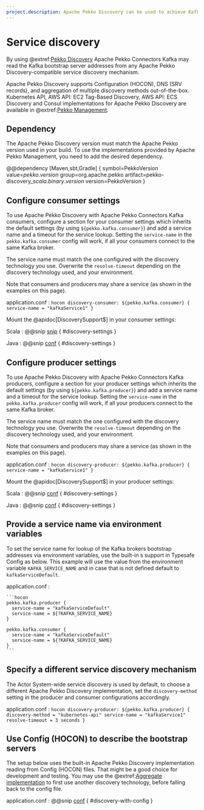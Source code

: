 ```yaml
---
project.description: Apache Pekko Discovery can be used to achieve Kafka broker discovery from the operations environment.
---
```

# Service discovery

By using @extref:[Pekko Discovery](pekko:discovery/index.html) Apache Pekko Connectors Kafka may read the Kafka bootstrap server addresses from any Apache Pekko Discovery-compatible service discovery mechanism.

Apache Pekko Discovery supports Configuration (HOCON), DNS (SRV records), and aggregation of multiple discovery methods out-of-the-box. Kubernetes API, AWS API: EC2 Tag-Based Discovery, AWS API: ECS Discovery and Consul implementations for Apache Pekko Discovery are available in @extref:[Pekko Management](pekko-management:).

## Dependency

The Apache Pekko Discovery version must match the Apache Pekko version used in your build. To use the implementations provided by Apache Pekko Management, you need to add the desired dependency.

@@dependency [Maven,sbt,Gradle] {
  symbol=PekkoVersion
  value=$pekko.version$
  group=org.apache.pekko
  artifact=pekko-discovery_$scala.binary.version$
  version=PekkoVersion
}

## Configure consumer settings

To use Apache Pekko Discovery with Apache Pekko Connectors Kafka consumers, configure a section for your consumer settings which inherits the default settings (by using `${pekko.kafka.consumer}`) and add a service name and a timeout for the service lookup. Setting the `service-name` in the `pekko.kafka.consumer` config will work, if all your consumers connect to the same Kafka broker.

The service name must match the one configured with the discovery technology you use. Overwrite the `resolve-timeout` depending on the discovery technology used, and your environment.

Note that consumers and producers may share a service (as shown in the examples on this page).

application.conf
:   ```hocon
    discovery-consumer: ${pekko.kafka.consumer} {
      service-name = "kafkaService1"
    }
    ```

Mount the @apidoc[DiscoverySupport$] in your consumer settings:

Scala
: @@snip [snip](/tests/src/test/scala/org/apache/pekko/kafka/ConsumerSettingsSpec.scala) { #discovery-settings }

Java
: @@snip [conf](/java-tests/src/test/java/docs/javadsl/ConsumerSettingsTest.java) { #discovery-settings }


## Configure producer settings

To use Apache Pekko Discovery with Apache Pekko Connectors Kafka producers, configure a section for your producer settings which inherits the default settings (by using `${pekko.kafka.producer}`) and add a service name and a timeout for the service lookup. Setting the `service-name` in the `pekko.kafka.producer` config will work, if all your producers connect to the same Kafka broker.

The service name must match the one configured with the discovery technology you use. Overwrite the `resolve-timeout` depending on the discovery technology used, and your environment.

Note that consumers and producers may share a service (as shown in the examples on this page).

application.conf
:   ```hocon
    discovery-producer: ${pekko.kafka.producer} {
      service-name = "kafkaService1"
    }
    ```

Mount the @apidoc[DiscoverySupport$] in your producer settings:

Scala
: @@snip [conf](/tests/src/test/scala/org/apache/pekko/kafka/ProducerSettingsSpec.scala) { #discovery-settings }

Java
: @@snip [conf](/java-tests/src/test/java/docs/javadsl/ProducerSettingsTest.java) { #discovery-settings }


## Provide a service name via environment variables

To set the service name for lookup of the Kafka brokers bootstrap addresses via environment variables, use the built-in s support in Typesafe Config as below. This example will use the value from the environment variable `KAFKA_SERVICE_NAME` and in case that is not defined default to `kafkaServiceDefault`.

application.conf
:   &#9;

    ```hocon
    pekko.kafka.producer {
      service-name = "kafkaServiceDefault"
      service-name = ${?KAFKA_SERVICE_NAME}
    }
    
    pekko.kafka.consumer {
      service-name = "kafkaServiceDefault"
      service-name = ${?KAFKA_SERVICE_NAME}
    }
    ```



## Specify a different service discovery mechanism

The Actor System-wide service discovery is used by default, to choose a different Apache Pekko Discovery implementation, set the `discovery-method` setting in the producer and consumer configurations accordingly.

application.conf
:   ```hocon
    discovery-producer: ${pekko.kafka.producer} {
      discovery-method = "kubernetes-api"
      service-name = "kafkaService1"
      resolve-timeout = 3 seconds
    }
    ```

## Use Config (HOCON) to describe the bootstrap servers

The setup below uses the built-in Apache Pekko Discovery implementation reading from Config (HOCON) files. That might be a good choice for development and testing. You may use the @extref:[Aggregate implementation](pekko:discovery/index.html#discovery-method-aggregate-multiple-discovery-methods) to first use another discovery technology, before falling back to the config file.

application.conf
:   @@snip [conf](/tests/src/test/scala/org/apache/pekko/kafka/ConsumerSettingsSpec.scala) { #discovery-with-config }
